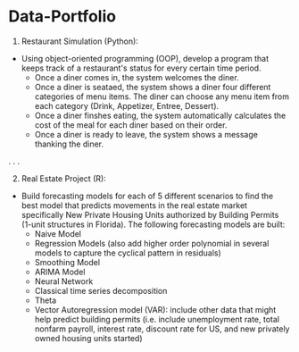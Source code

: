 # Data-Portfolio

1) Restaurant Simulation (Python): 
- Using object-oriented programming (OOP), develop a program that keeps track of a restaurant's status for every certain time period. 
    - Once a diner comes in, the system welcomes the diner.
    - Once a diner is seataed, the system shows a diner four different categories of menu items. The diner can choose any menu item from each category (Drink, Appetizer, Entree, Dessert).
    - Once a diner finshes eating, the system automatically calculates the cost of the meal for each diner based on their order.  
    - Once a diner is ready to leave, the system shows a message thanking the diner.


.
.
.


2) Real Estate Project (R): 
- Build forecasting models for each of 5 different scenarios to find the best model that predicts movements in the real estate market specifically New Private Housing Units authorized by Building Permits (1-unit structures in Florida).
  The following forecasting models are built:
    - Naive Model
    - Regression Models (also add higher order polynomial in several models to capture the cyclical pattern in residuals)
    - Smoothing Model
    - ARIMA Model
    - Neural Network 
    - Classical time series decomposition
    - Theta
    - Vector Autoregression model (VAR): include other data that might help predict building permits (i.e. include unemployment rate, total nonfarm payroll, interest rate, discount rate for US, and new privately owned housing units started)
